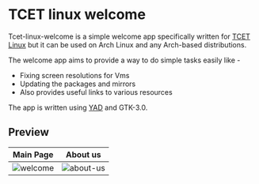 # TCET linux welcome

Tcet-linux-welcome is a simple welcome app specifically written for [TCET Linux](https://github.com/tcet-opensource/tcet-linux) but it can be used on Arch Linux and any Arch-based distributions.

The welcome app aims to provide a way to do simple tasks easily like - 

- Fixing screen resolutions for Vms 
- Updating the packages and mirrors
- Also provides useful links to various resources

The app is written using [YAD](https://github.com/v1cont/yad) and GTK-3.0.

## Preview

|Main Page             |  About us        |
|:-------------------------:|:-------------------------:|
| ![welcome](https://github.com/tcet-opensource/tcet-linux-welcome/assets/53911515/11aabf1b-a8f2-46b4-b18e-3ba81a4f60e9) |  ![about-us](https://github.com/tcet-opensource/tcet-linux-welcome/assets/53911515/1ea631dd-b7fa-4b22-99ff-fb10f6f1e7fb)|

